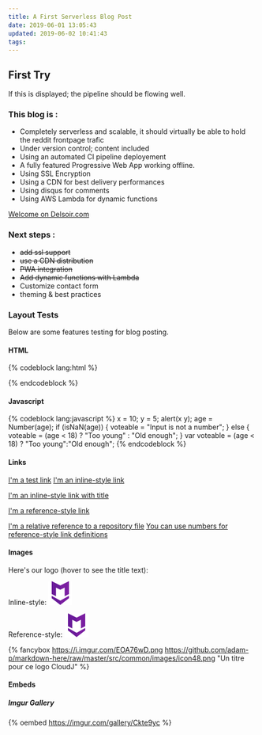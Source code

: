 ```yaml
---
title: A First Serverless Blog Post 
date: 2019-06-01 13:05:43
updated: 2019-06-02 10:41:43 
tags:
---
```


## First Try 

If this is displayed; the pipeline should be flowing well. 
<!-- more -->
### This blog is : 
* Completely serverless and scalable, it should virtually be able to hold the reddit frontpage trafic 
* Under version control; content included 
* Using an automated CI pipeline deployement  
* A fully featured Progressive Web App working offline. 
* Using SSL Encryption
* Using a CDN for best delivery performances 
* Using disqus for comments
* Using AWS Lambda for dynamic functions

[Welcome on Delsoir.com](https://www.delsoir.com)

### Next steps : 
* ~~add ssl support~~ 
* ~~use a CDN distribution~~
* ~~PWA integration~~
* ~~Add dynamic functions with Lambda~~
* Customize contact form
* theming & best practices


### Layout Tests 
Below are some features testing for blog posting. 
	
#### HTML
{% codeblock lang:html %}
<html xmlns="http://www.w3.org/1999/xhtml" xml:lang="en" lang="en">

<head>
	<title>untitled</title>
	<meta http-equiv="content-type" content="text/html;charset=utf-8" />
	<meta name="generator" content="Geany 1.27" />
</head>

<body>
	
</body>

</html>

{% endcodeblock %}


#### Javascript
{% codeblock lang:javascript %}
x = 10;
y = 5;
alert(x  y);
 age = Number(age);
if (isNaN(age)) {
  voteable = "Input is not a number";
} else {
  voteable = (age < 18) ? "Too young" : "Old enough";
}
var voteable = (age < 18) ? "Too young":"Old enough"; 
{% endcodeblock %}


#### Links 
[I'm a test link](https://www.delsoir.com/about/)
[I'm an inline-style link](https://www.google.com)

[I'm an inline-style link with title](https://www.google.com "Google's Homepage")

[I'm a reference-style link][Arbitrary case-insensitive reference text]

[I'm a relative reference to a repository file](../blob/master/LICENSE)
[You can use numbers for reference-style link definitions][1]

[arbitrary case-insensitive reference text]: https://www.mozilla.org
[1]: http://slashdot.org
[link text itself]: http://www.reddit.com

#### Images 

Here's our logo (hover to see the title text):

Inline-style: 
![alt text](https://github.com/adam-p/markdown-here/raw/master/src/common/images/icon48.png "Logo Title Text 1")

Reference-style: 
![alt text][logo]

[logo]: https://github.com/adam-p/markdown-here/raw/master/src/common/images/icon48.png "Logo Title Text 2"


{% fancybox https://i.imgur.com/EOA76wD.png https://github.com/adam-p/markdown-here/raw/master/src/common/images/icon48.png "Un titre pour ce logo CloudJ" %}

#### Embeds

##### Imgur Gallery
{% oembed https://imgur.com/gallery/Ckte9yc %}

